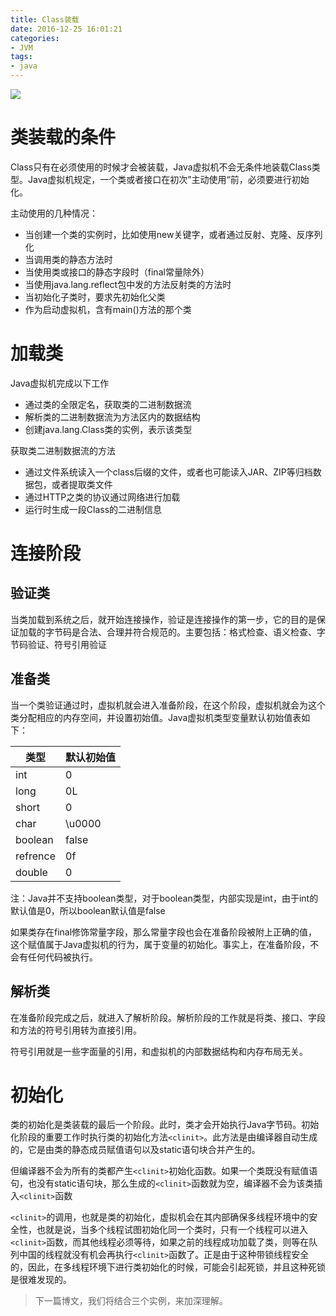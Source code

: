 ```yaml
---
title: Class装载
date: 2016-12-25 16:01:21
categories:
- JVM
tags:
- java
---
```


![](https://shinerio.oss-cn-beijing.aliyuncs.com/blog_images/uncategory/20190913194205.png)

# 类装载的条件

Class只有在必须使用的时候才会被装载，Java虚拟机不会无条件地装载Class类型。Java虚拟机规定，一个类或者接口在初次”主动使用“前，必须要进行初始化。

主动使用的几种情况：

- 当创建一个类的实例时，比如使用new关键字，或者通过反射、克隆、反序列化
- 当调用类的静态方法时
- 当使用类或接口的静态字段时（final常量除外）
- 当使用java.lang.reflect包中发的方法反射类的方法时
- 当初始化子类时，要求先初始化父类
- 作为启动虚拟机，含有main()方法的那个类

<!--more-->

# 加载类

Java虚拟机完成以下工作

- 通过类的全限定名，获取类的二进制数据流
- 解析类的二进制数据流为方法区内的数据结构
- 创建java.lang.Class类的实例，表示该类型

获取类二进制数据流的方法

- 通过文件系统读入一个class后缀的文件，或者也可能读入JAR、ZIP等归档数据包，或者提取类文件 
- 通过HTTP之类的协议通过网络进行加载
- 运行时生成一段Class的二进制信息

# 连接阶段

## 验证类

当类加载到系统之后，就开始连接操作，验证是连接操作的第一步，它的目的是保证加载的字节码是合法、合理并符合规范的。主要包括：格式检查、语义检查、字节码验证、符号引用验证

## 准备类

当一个类验证通过时，虚拟机就会进入准备阶段，在这个阶段，虚拟机就会为这个类分配相应的内存空间，并设置初始值。Java虚拟机类型变量默认初始值表如下：

| 类型       | 默认初始值  |
| -------- | ------ |
| int      | 0      |
| long     | 0L     |
| short    | 0      |
| char     | \u0000 |
| boolean  | false  |
| refrence | 0f     |
| double   | 0      |

注：Java并不支持boolean类型，对于boolean类型，内部实现是int，由于int的默认值是0，所以boolean默认值是false

如果类存在final修饰常量字段，那么常量字段也会在准备阶段被附上正确的值，这个赋值属于Java虚拟机的行为，属于变量的初始化。事实上，在准备阶段，不会有任何代码被执行。

## 解析类

在准备阶段完成之后，就进入了解析阶段。解析阶段的工作就是将类、接口、字段和方法的符号引用转为直接引用。

符号引用就是一些字面量的引用，和虚拟机的内部数据结构和内存布局无关。

# 初始化

类的初始化是类装载的最后一个阶段。此时，类才会开始执行Java字节码。初始化阶段的重要工作时执行类的初始化方法`<clinit>`。此方法是由编译器自动生成的，它是由类的静态成员赋值语句以及static语句块合并产生的。

但编译器不会为所有的类都产生`<clinit>`初始化函数。如果一个类既没有赋值语句，也没有static语句块，那么生成的`<clinit>`函数就为空，编译器不会为该类插入`<clinit>`函数

`<clinit>`的调用，也就是类的初始化，虚拟机会在其内部确保多线程环境中的安全性，也就是说，当多个线程试图初始化同一个类时，只有一个线程可以进入`<clinit>`函数，而其他线程必须等待，如果之前的线程成功加载了类，则等在队列中国的线程就没有机会再执行`<clinit>`函数了。正是由于这种带锁线程安全的，因此，在多线程环境下进行类初始化的时候，可能会引起死锁，并且这种死锁是很难发现的。

> 下一篇博文，我们将结合三个实例，来加深理解。

